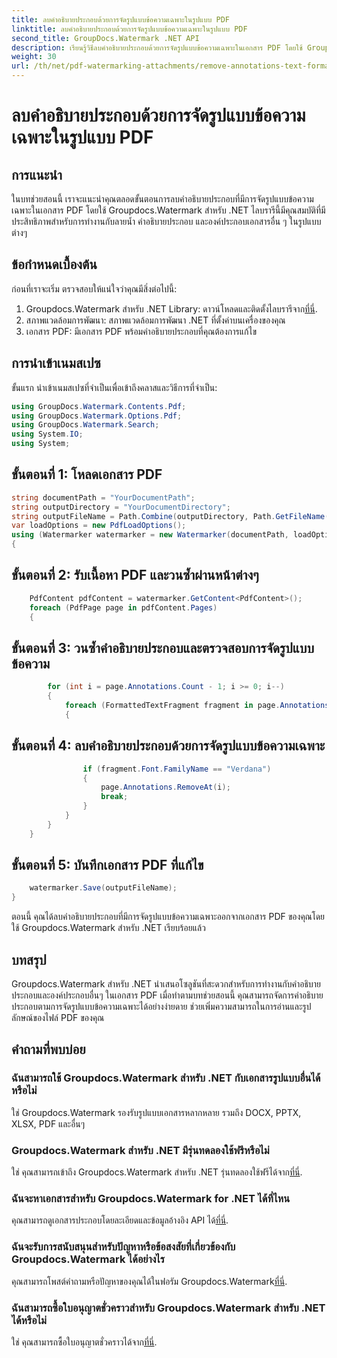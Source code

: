 ```yaml
---
title: ลบคำอธิบายประกอบด้วยการจัดรูปแบบข้อความเฉพาะในรูปแบบ PDF
linktitle: ลบคำอธิบายประกอบด้วยการจัดรูปแบบข้อความเฉพาะในรูปแบบ PDF
second_title: GroupDocs.Watermark .NET API
description: เรียนรู้วิธีลบคำอธิบายประกอบด้วยการจัดรูปแบบข้อความเฉพาะในเอกสาร PDF โดยใช้ Groupdocs
weight: 30
url: /th/net/pdf-watermarking-attachments/remove-annotations-text-formatting-pdf/
---
```


# ลบคำอธิบายประกอบด้วยการจัดรูปแบบข้อความเฉพาะในรูปแบบ PDF

## การแนะนำ
ในบทช่วยสอนนี้ เราจะแนะนำคุณตลอดขั้นตอนการลบคำอธิบายประกอบที่มีการจัดรูปแบบข้อความเฉพาะในเอกสาร PDF โดยใช้ Groupdocs.Watermark สำหรับ .NET ไลบรารีนี้มีคุณสมบัติที่มีประสิทธิภาพสำหรับการทำงานกับลายน้ำ คำอธิบายประกอบ และองค์ประกอบเอกสารอื่น ๆ ในรูปแบบต่างๆ
## ข้อกำหนดเบื้องต้น
ก่อนที่เราจะเริ่ม ตรวจสอบให้แน่ใจว่าคุณมีสิ่งต่อไปนี้:
1.  Groupdocs.Watermark สำหรับ .NET Library: ดาวน์โหลดและติดตั้งไลบรารีจาก[ที่นี่](https://releases.groupdocs.com/Watermark/net/).
2. สภาพแวดล้อมการพัฒนา: สภาพแวดล้อมการพัฒนา .NET ที่ตั้งค่าบนเครื่องของคุณ
3. เอกสาร PDF: มีเอกสาร PDF พร้อมคำอธิบายประกอบที่คุณต้องการแก้ไข

## การนำเข้าเนมสเปซ
ขั้นแรก นำเข้าเนมสเปซที่จำเป็นเพื่อเข้าถึงคลาสและวิธีการที่จำเป็น:
```csharp
using GroupDocs.Watermark.Contents.Pdf;
using GroupDocs.Watermark.Options.Pdf;
using GroupDocs.Watermark.Search;
using System.IO;
using System;
```
## ขั้นตอนที่ 1: โหลดเอกสาร PDF
```csharp
string documentPath = "YourDocumentPath";
string outputDirectory = "YourDocumentDirectory";
string outputFileName = Path.Combine(outputDirectory, Path.GetFileName(documentPath));
var loadOptions = new PdfLoadOptions();
using (Watermarker watermarker = new Watermarker(documentPath, loadOptions))
{
```
## ขั้นตอนที่ 2: รับเนื้อหา PDF และวนซ้ำผ่านหน้าต่างๆ
```csharp
    PdfContent pdfContent = watermarker.GetContent<PdfContent>();
    foreach (PdfPage page in pdfContent.Pages)
    {
```
## ขั้นตอนที่ 3: วนซ้ำคำอธิบายประกอบและตรวจสอบการจัดรูปแบบข้อความ
```csharp
        for (int i = page.Annotations.Count - 1; i >= 0; i--)
        {
            foreach (FormattedTextFragment fragment in page.Annotations[i].FormattedTextFragments)
            {
```
## ขั้นตอนที่ 4: ลบคำอธิบายประกอบด้วยการจัดรูปแบบข้อความเฉพาะ
```csharp
                if (fragment.Font.FamilyName == "Verdana")
                {
                    page.Annotations.RemoveAt(i);
                    break;
                }
            }
        }
    }
```
## ขั้นตอนที่ 5: บันทึกเอกสาร PDF ที่แก้ไข
```csharp
    watermarker.Save(outputFileName);
}
```
ตอนนี้ คุณได้ลบคำอธิบายประกอบที่มีการจัดรูปแบบข้อความเฉพาะออกจากเอกสาร PDF ของคุณโดยใช้ Groupdocs.Watermark สำหรับ .NET เรียบร้อยแล้ว

## บทสรุป
Groupdocs.Watermark สำหรับ .NET นำเสนอโซลูชันที่สะดวกสำหรับการทำงานกับคำอธิบายประกอบและองค์ประกอบอื่นๆ ในเอกสาร PDF เมื่อทำตามบทช่วยสอนนี้ คุณสามารถจัดการคำอธิบายประกอบตามการจัดรูปแบบข้อความเฉพาะได้อย่างง่ายดาย ช่วยเพิ่มความสามารถในการอ่านและรูปลักษณ์ของไฟล์ PDF ของคุณ
## คำถามที่พบบ่อย
### ฉันสามารถใช้ Groupdocs.Watermark สำหรับ .NET กับเอกสารรูปแบบอื่นได้หรือไม่
ใช่ Groupdocs.Watermark รองรับรูปแบบเอกสารหลากหลาย รวมถึง DOCX, PPTX, XLSX, PDF และอื่นๆ
### Groupdocs.Watermark สำหรับ .NET มีรุ่นทดลองใช้ฟรีหรือไม่
 ใช่ คุณสามารถเข้าถึง Groupdocs.Watermark สำหรับ .NET รุ่นทดลองใช้ฟรีได้จาก[ที่นี่](https://releases.groupdocs.com/).
### ฉันจะหาเอกสารสำหรับ Groupdocs.Watermark for .NET ได้ที่ไหน
 คุณสามารถดูเอกสารประกอบโดยละเอียดและข้อมูลอ้างอิง API ได้[ที่นี่](https://tutorials.groupdocs.com/Watermark/net/).
### ฉันจะรับการสนับสนุนสำหรับปัญหาหรือข้อสงสัยที่เกี่ยวข้องกับ Groupdocs.Watermark ได้อย่างไร
 คุณสามารถโพสต์คำถามหรือปัญหาของคุณได้ในฟอรัม Groupdocs.Watermark[ที่นี่](https://forum.groupdocs.com/c/watermark/19).
### ฉันสามารถซื้อใบอนุญาตชั่วคราวสำหรับ Groupdocs.Watermark สำหรับ .NET ได้หรือไม่
 ใช่ คุณสามารถซื้อใบอนุญาตชั่วคราวได้จาก[ที่นี่](https://purchase.groupdocs.com/temporary-license/).